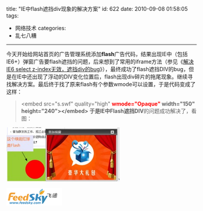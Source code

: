 title: "IE中flash遮挡div现象的解决方案"
id: 622
date: 2010-09-08 01:58:05
tags:
- 网络技术
categories:
- 乱七八糟
---
今天开始给网站首页的广告管理系统添加**flash**广告代码，结果出现IE中（包括IE6+）弹窗广告要flash遮挡的问题，后来想到了常用的iframe方法（参见《[解决IE6 select z-index无效，遮挡div的bug](http://js8.in/553.html "解决IE6 select z-index无效，遮挡div的bug - 断桥残雪部落格")》），最终成功了flash遮挡DIV的bug，但是在IE中还出现了浮动的DIV变化位置后，flash出现div碎片的拖尾现象。继续寻找解决方案。最后终于找了原来flash有个参数wmode可以设置，于是代码变成了这样：
> &lt;embed src="s.swf" quality="high" **<span style="color: #ff0000;">wmode="Opaque" </span>**width="150" height="240"&gt;&lt;/embed&gt;
于是IE中Flash遮挡**DIV**的问题成功解决了，看图：

[![flash遮挡div问题的解决方案](/uploads/2010/09/flash-div-300x144.jpg "flash遮挡div问题的解决方案")](/uploads/2010/09/flash-div.jpg)

[![断桥残雪部落格最新的订阅地址](/uploads/2010/08/logo_147x47.gif "断桥残雪部落格最新的订阅地址")](http://feed.feedsky.com/r57c)